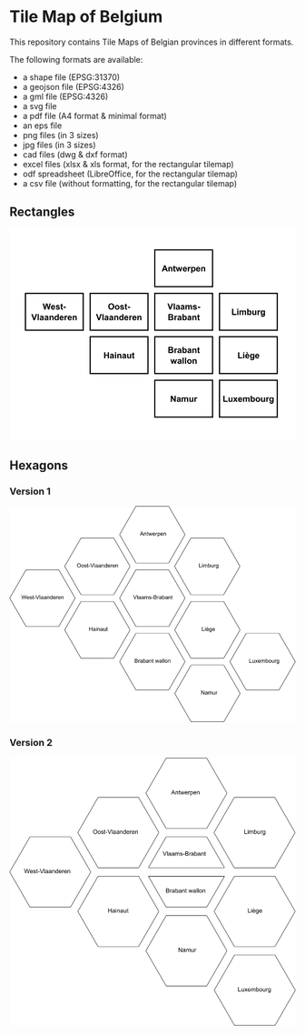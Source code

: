 # Tile Map of Belgium
This repository contains Tile Maps of Belgian provinces in different formats.

The following formats are available:
* a shape file (EPSG:31370)
* a geojson file (EPSG:4326)
* a gml file (EPSG:4326)
* a svg file
* a pdf file (A4 format & minimal format)
* an eps file
* png files (in 3 sizes)
* jpg files (in 3 sizes)
* cad files (dwg & dxf format)
* excel files (xlsx & xls format, for the rectangular tilemap)
* odf spreadsheet (LibreOffice, for the rectangular tilemap)
* a csv file (without formatting, for the rectangular tilemap)

## Rectangles
![Example rectangle png file](https://raw.githubusercontent.com/mstuyts/Belgium-TileMap/master/rectangles/png/TilemapBelgiumSmall.png "Example png file")

## Hexagons
### Version 1
![Example hexagon version 1 png file](https://github.com/mstuyts/Belgium-TileMap/blob/master/hexagons/png/TilemapBelgiumHexagonV1Small.png "Example png file")

### Version 2
![Example hexagon version 1 png file](https://github.com/mstuyts/Belgium-TileMap/blob/master/hexagons/png/TilemapBelgiumHexagonV2Small.png "Example png file")